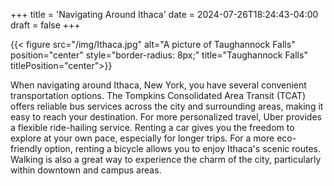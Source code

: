 +++
title = 'Navigating Around Ithaca'
date = 2024-07-26T18:24:43-04:00
draft = false
+++

{{< figure src="/img/Ithaca.jpg" alt="A picture of Taughannock Falls" position="center" style="border-radius: 8px;" title="Taughannock Falls" titlePosition="center">}}

When navigating around Ithaca, New York, you have several convenient transportation options. The Tompkins Consolidated Area Transit (TCAT) offers reliable bus services across the city and surrounding areas, making it easy to reach your destination. For more personalized travel, Uber provides a flexible ride-hailing service. Renting a car gives you the freedom to explore at your own pace, especially for longer trips. For a more eco-friendly option, renting a bicycle allows you to enjoy Ithaca's scenic routes. Walking is also a great way to experience the charm of the city, particularly within downtown and campus areas. 



